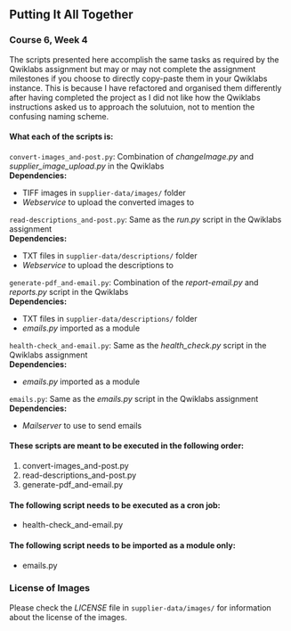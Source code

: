 ## Putting It All Together
### Course 6, Week 4

The scripts presented here accomplish the same tasks as required by
the Qwiklabs assignment but may or may not complete the assignment
milestones if you choose to directly copy-paste them in your Qwiklabs
instance. This is because I have refactored and organised them differently
after having completed the project as I did not like how the Qwiklabs
instructions asked us to approach the solutuion, not to mention the
confusing naming scheme.

#### What each of the scripts is:
`convert-images_and-post.py`: Combination of _changeImage.py_ and
_supplier\_image\_upload.py_ in the Qwiklabs  
**Dependencies:**  
- TIFF images in `supplier-data/images/` folder  
- _Webservice_ to upload the converted images to  

`read-descriptions_and-post.py`: Same as the _run.py_ script in the
Qwiklabs assignment  
**Dependencies:**  
- TXT files in `supplier-data/descriptions/` folder  
- _Webservice_ to upload the descriptions to  

`generate-pdf_and-email.py`: Combination of the _report-email.py_
and _reports.py_ script	in the Qwiklabs  
**Dependencies:**  
- TXT files in `supplier-data/descriptions/` folder  
- _emails.py_ imported as a module  

`health-check_and-email.py`: Same as the _health_check.py_ script
in the Qwiklabs assignment  
**Dependencies:**  
- _emails.py_ imported as a module  

`emails.py`: Same as the _emails.py_ script in the Qwiklabs
assignment  
**Dependencies:**  
- _Mailserver_ to use to send emails  


#### These scripts are meant to be executed in the following order:
1. convert-images_and-post.py
2. read-descriptions_and-post.py
3. generate-pdf_and-email.py

#### The following script needs to be executed as a cron job:
- health-check_and-email.py

#### The following script needs to be imported as a module only:
- emails.py

### License of Images
Please check the _LICENSE_ file in `supplier-data/images/` for information
about the license of the images.
